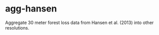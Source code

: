 agg-hansen
==========

Aggregate 30 meter forest loss data from Hansen et al. (2013) into other resolutions.
